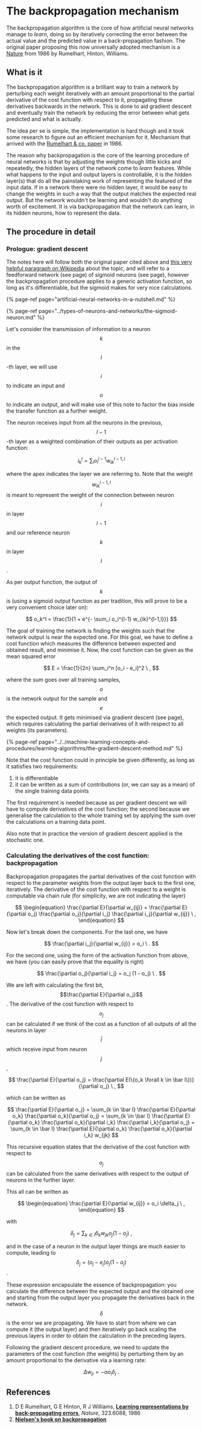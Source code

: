 # The backpropagation mechanism

The backpropagation algorithm is the core of how artificial neural networks manage to _learn_, doing so by iteratively correcting the error between the actual value and the predicted value in a back-propagation fashion. The original paper proposing this now universally adopted mechanism is a [Nature](the-backpropagation-mechanism.md#references) from 1986 by Rumelhart, Hinton, Williams.

## What is it

The backpropagation algorithm is a brilliant way to train a network by perturbing each weight iteratively with an amount proportional to the partial derivative of the cost function with respect to it, propagating these derivatives backwards in the network. This is done to aid gradient descent and eventually train the network by reducing the error between what gets predicted and what is actually.

The idea per se is simple, the implementation is hard though and it took some research to figure out an efficient mechanism for it. Mechanism that arrived with the [Rumelhart & co. paper](the-backpropagation-mechanism.md#references) in 1986.

The reason why backpropagation is the core of the learning procedure of neural networks is that by adjusting the weights though little kicks and repeatedly, the hidden layers of the network come to _learn_ features. While what happens to the input and output layers is controllable, it is the hidden layer\(s\) that do all the painstaking work of representing the featured of the input data. If in a network there were no hidden layer, it would be easy to change the weights in such a way that the output matches the expected real output. But the network wouldn't be learning and wouldn't do anything worth of excitement. It is via backpropagation that the network can learn, in its hidden neurons, how to represent the data.

## The procedure in detail

### Prologue: gradient descent

The notes here will follow both the original paper cited above and [this very helpful paragraph on Wikipedia](https://en.wikipedia.org/wiki/Backpropagation#Finding_the_derivative_of_the_error) about the topic, and will refer to a feedforward network \(see page\) of sigmoid neurons \(see page\), however the backpropagation procedure applies to a generic activation function, so long as it's differentiable, but the sigmoid makes for very nice calculations.

{% page-ref page="artificial-neural-networks-in-a-nutshell.md" %}

{% page-ref page="../types-of-neurons-and-networks/the-sigmoid-neuron.md" %}

Let's consider the transmission of information to a neuron$$k$$in the $$l$$-th layer, we will use$$i$$to indicate an input and$$o$$to indicate an output, and will make use of this note to factor the bias inside the transfer function as a further weight. 

The neuron receives input from all the neurons in the previous, $$l-1$$-th layer as a weighted combination of their outputs as per activation function:

$$
i_k^l = \sum_i o_i^{l-1} w_{ik}^{l-1,l}
$$

where the apex indicates the layer we are referring to. Note that the weight $$w_{ik}^{l-1,l}$$ is meant to represent the weight of the connection between neuron$$i$$in layer$$l-1$$and our reference neuron$$k$$in layer $$l$$ .

As per output function, the output of$$k$$is \(using a sigmoid output function as per tradition, this will prove to be a very convenient choice later on\):

$$
o_k^l = \frac{1}{1 + e^{- \sum_i o_i^{l-1} w_{ik}^{l-1,l}}}
$$

The goal of training the network is finding the weights such that the network output is near the expected one. For this goal, we have to define a cost function which measures the difference between expected and obtained result, and minimise it. Now, the cost function can be given as the mean squared error

$$
E = \frac{1}{2n} \sum_i^n [o_i - e_i]^2 \ ,
$$

where the sum goes over all training samples,$$o$$is the network output for the sample and$$e$$the expected output. It gets minimised via gradient descent \(see page\), which requires calculating the partial derivatives of it with respect to all weights \(its parameters\).

{% page-ref page="../../machine-learning-concepts-and-procedures/learning-algorithms/the-gradient-descent-method.md" %}

Note that the cost function could in principle be given differently, as long as it satisfies two requirements:

1. it is differentiable
2. it can be written as a sum of contributions \(or, we can say as a mean\) of the single training data points

The first requirement is needed because as per gradient descent we will have to compute derivatives of the cost function; the second because we generalise the calculation to the whole training set by applying the sum over the calculations on a training data point.

Also note that in practice the version of gradient descent applied is the stochastic one.

### Calculating the derivatives of the cost function: backpropagation

Backpropagation propagates the partial derivatives of the cost function with respect to the parameter weights from the output layer back to the first one, iteratively. The derivative of the cost function with respect to a weight is computable via chain rule \(for simplicity, we are not indicating the layer\)

$$
\begin{equation}
    \frac{\partial E}{\partial w_{ij}} = \frac{\partial E}{\partial o_j} \frac{\partial o_j}{\partial i_j} \frac{\partial i_j}{\partial w_{ij}} \ ,
\end{equation}
$$

Now let's break down the components. For the last one, we have

$$
\frac{\partial i_j}{\partial w_{ij}} = o_i \ .
$$

For the second one, using the form of the activation function from above, we have \(you can easily prove that the equality is right\)

$$
\frac{\partial o_j}{\partial i_j} = o_j (1 - o_j) \ .
$$

We are left with calculating the first bit,$$\frac{\partial E}{\partial o_j}$$. The derivative of the cost function with respect to$$o_j$$can be calculated if we think of the cost as a function of all outputs of all the neurons in layer$$\bar{l}$$which receive input from neuron$$j$$,

$$
\frac{\partial E}{\partial o_j} = \frac{\partial E(\{o_k \forall k \in \bar l\})}{\partial o_j} \ ,
$$

which can be written as

$$
\frac{\partial E}{\partial o_j} = \sum_{k \in \bar l} \frac{\partial E}{\partial o_k} \frac{\partial o_k}{\partial o_j} = \sum_{k \in \bar l} \frac{\partial E}{\partial o_k} \frac{\partial o_k}{\partial i_k} \frac{\partial i_k}{\partial o_j} = \sum_{k \in \bar l} \frac{\partial E}{\partial o_k} \frac{\partial o_k}{\partial i_k} w_{jk}
$$

This recursive equation states that the derivative of the cost function with respect to$$o_j$$can be calculated from the same derivatives with respect to the output of neurons in the further layer.

This all can be written as

$$
\begin{equation}
    \frac{\partial E}{\partial w_{ij}} = o_i \delta_j \ ,
\end{equation}
$$

with

$$
\delta_j = \sum_{k \in \bar l} \delta_k w_{jk} o_j (1-o_j) \ ,
$$

and in the case of a neuron in the output layer things are much easier to compute, leading to $$\delta_j = (o_j-e_j)o_j(1-o_j)$$ .

These expression encapsulate the essence of backpropagation: you calculate the difference between the expected output and the obtained one and starting from the output layer you propagate the derivatives back in the network.$$\delta$$is the error we are propagating. We have to start from where we can compute it \(the output layer\) and then iteratively go back scaling the previous layers in order to obtain the calculation in the preceding layers.

Following the gradient descent procedure, we need to update the parameters of the cost function \(the weights\) by perturbing them by an amount proportional to the derivative via a learning rate:

$$
\Delta w_{ji} = - \alpha o_i \delta_j \ .
$$

## References

1. D E Rumelhart, G E Hinton, R J Williams, [**Learning representations by back-propagating errors**](http://www.cs.toronto.edu/~hinton/absps/naturebp.pdf), _Nature_, 323.6088, 1986
2. [**Nielsen's book on backpropagation**](http://neuralnetworksanddeeplearning.com/chap2.html)

